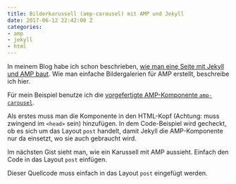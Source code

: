 ```yaml
---
title: Bilderkarussell (amp-carousel) mit AMP und Jekyll
date: 2017-06-12 22:42:00 Z
categories:
- amp
- jekyll
- html
---
```


In meinem Blog habe ich schon beschrieben, [wie man eine Seite mit Jekyll und AMP baut](http://himsel.me/06-04-2017-Accelerated-Mobile-Pages.html). Wie man einfache Bildergalerien für AMP erstellt, beschreibe ich hier.

Für mein Beispiel benutze ich die [vorgefertigte AMP-Komponente `amp-carousel`](https://ampbyexample.com/components/amp-carousel/). 

Als erstes muss man die Komponente in den HTML-Kopf (Achtung: muss zwingend im `<head>` sein) hinzufügen. In dem Code-Beispiel wird gecheckt, ob es sich um das Layout `post` handelt, damit Jekyll die AMP-Komponente nur da einsetzt, wo sie auch gebraucht wird.

<script src="https://gist.github.com/lukas-h/ab21ad318ed71107046ea8478d8ddcdf.js"></script>

Im nächsten Gist sieht man, wie ein Karussell mit AMP aussieht. Einfach den Code in das Layout `post` einfügen.

<script src="https://gist.github.com/lukas-h/bb49c4d4b2ba5c6e480115c246b24a64.js"></script>

Dieser Quellcode muss einfach in das Layout `post` eingefügt werden.